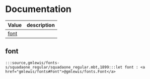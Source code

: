 # Documentation
|Value|description|
|---|---|
|[font](#font)||

## font

```moonbit
:::source,gmlewis/fonts-s/squadaone_regular/squadaone_regular.mbt,1899:::let font : <a href="gmlewis/fonts#Font">@gmlewis/fonts.Font</a>
```

